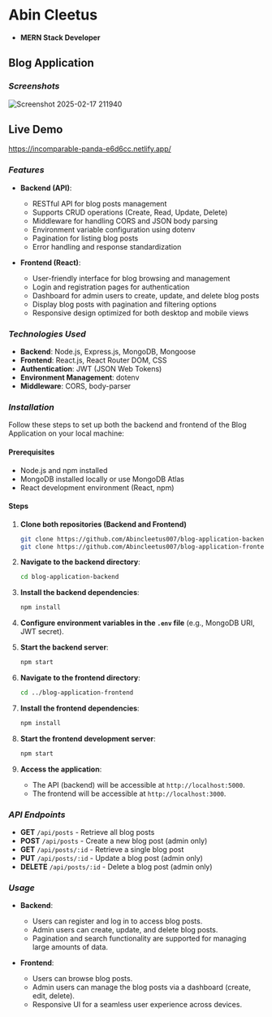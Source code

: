 # Abin Cleetus
- **MERN Stack Developer**

## Blog Application
### *Screenshots*
![Screenshot 2025-02-17 211940](https://github.com/user-attachments/assets/ce710861-974f-4636-a2c9-c4c3a6a6fd52)
## Live Demo


https://incomparable-panda-e6d6cc.netlify.app/

### *Features*

- **Backend (API)**:
  - RESTful API for blog posts management
  - Supports CRUD operations (Create, Read, Update, Delete)
  - Middleware for handling CORS and JSON body parsing
  - Environment variable configuration using dotenv
  - Pagination for listing blog posts
  - Error handling and response standardization

- **Frontend (React)**:
  - User-friendly interface for blog browsing and management
  - Login and registration pages for authentication
  - Dashboard for admin users to create, update, and delete blog posts
  - Display blog posts with pagination and filtering options
  - Responsive design optimized for both desktop and mobile views

### *Technologies Used*

- **Backend**: Node.js, Express.js, MongoDB, Mongoose
- **Frontend**: React.js, React Router DOM, CSS
- **Authentication**: JWT (JSON Web Tokens)
- **Environment Management**: dotenv
- **Middleware**: CORS, body-parser

### *Installation*

Follow these steps to set up both the backend and frontend of the Blog Application on your local machine:

#### Prerequisites

- Node.js and npm installed
- MongoDB installed locally or use MongoDB Atlas
- React development environment (React, npm)

#### Steps

1. **Clone both repositories (Backend and Frontend)**

    ```bash
    git clone https://github.com/Abincleetus007/blog-application-backend.git
    git clone https://github.com/Abincleetus007/blog-application-frontend.git
    ```

2. **Navigate to the backend directory**:

    ```bash
    cd blog-application-backend
    ```

3. **Install the backend dependencies**:

    ```bash
    npm install
    ```

4. **Configure environment variables in the `.env` file** (e.g., MongoDB URI, JWT secret).

5. **Start the backend server**:

    ```bash
    npm start
    ```

6. **Navigate to the frontend directory**:

    ```bash
    cd ../blog-application-frontend
    ```

7. **Install the frontend dependencies**:

    ```bash
    npm install
    ```

8. **Start the frontend development server**:

    ```bash
    npm start
    ```

9. **Access the application**:
   - The API (backend) will be accessible at `http://localhost:5000`.
   - The frontend will be accessible at `http://localhost:3000`.

### *API Endpoints*

- **GET** `/api/posts` - Retrieve all blog posts
- **POST** `/api/posts` - Create a new blog post (admin only)
- **GET** `/api/posts/:id` - Retrieve a single blog post
- **PUT** `/api/posts/:id` - Update a blog post (admin only)
- **DELETE** `/api/posts/:id` - Delete a blog post (admin only)

### *Usage*

- **Backend**:
  - Users can register and log in to access blog posts.
  - Admin users can create, update, and delete blog posts.
  - Pagination and search functionality are supported for managing large amounts of data.

- **Frontend**:
  - Users can browse blog posts.
  - Admin users can manage the blog posts via a dashboard (create, edit, delete).
  - Responsive UI for a seamless user experience across devices.



